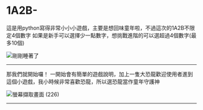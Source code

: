 # 1A2B-
這是用python寫得非常小小小遊戲，主要是想回味童年啦，不過這次的1A2B不限定4個數字
如果是新手可以選擇少一點數字，想挑戰進階的可以選超過4個數字(最多10個)

![剛剛睡著了](https://user-images.githubusercontent.com/91367098/151692056-138b6f74-42de-4c3a-a31c-a90adfdbfd90.png)
***********************************************************
那我們就開始囉！
一開始會有簡單的遊戲說明，加上一隻大恐龍歡迎使用者進到這個小遊戲，我小時候非常喜歡恐龍，所以選恐龍當作童年守護神

![螢幕擷取畫面 (226)](https://user-images.githubusercontent.com/91367098/151692334-82d71785-b752-40a0-ab40-3642ab0620ad.png)
***********************************************************
